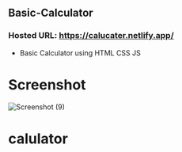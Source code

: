 ## Basic-Calculator
### Hosted URL: https://calucater.netlify.app/
- Basic Calculator using HTML CSS JS

# Screenshot
![Screenshot (9)](https://user-images.githubusercontent.com/50104753/138541298-b956f35d-04c7-46c2-8d4b-14387ad5306f.png)
# calulator
